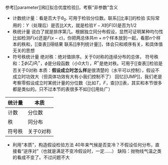 参考[[parameter]]和[[拟合优度检验]]，考察“非参数”含义
- 计数统计量：看是否大于$\theta_0$. 可用于检验分位数。联系[[比率]]的检验
实际常用的：$Y$（处理后）是否比$X$大，就是检验$Y-X$的$F(0)$是否为$1/2$
- 秩统计量
说白了就是排序第几。根据独立同分布假设，显然可证明某种均匀性
比如检测$F(x)$还是$F(x-c)$，你把两总体共$m+n$个样本放到一起，看那$n$个样本的秩和，[[查表]]得结果
联系[[序列统计量]]，体会只和顺序有关，和具体值无关的思想
- 符号秩统计量
绝对秩：绝对值排序。关于0对称的连续分布的总体，
符号秩和：$\sum \phi(Z_i)R_i^+$，$\phi$是分段函数（小0大1），$R^+$是绝对秩。可用于[[查表]]检验是否关于0对称
本质：**假设成立时怎么样**是很清楚的（水平可以控制），假设不成立时功效大（但具体功效有大有小我们控制不了）
回忆[[UMP]]，我们老是考察零假设成立时某统计量的分位数（比如$T$，$F$，查[[t]]表，其实和本节很多都是类似的。只不过本节的表很多不如[[t]]用处广）

|统计量|本质|
|-|-|
|计数|分位数|
|秩|同分布|
|符号秩|关于0对称|
- 利用“本质”，构造假设检验方法
40年来气候是否变冷？不假设任何分布，直接看“逆序对”（也就是满足不变冷假设时，一定……）
缺陷：抛物线气温之类的看成不变了。不过问题不大